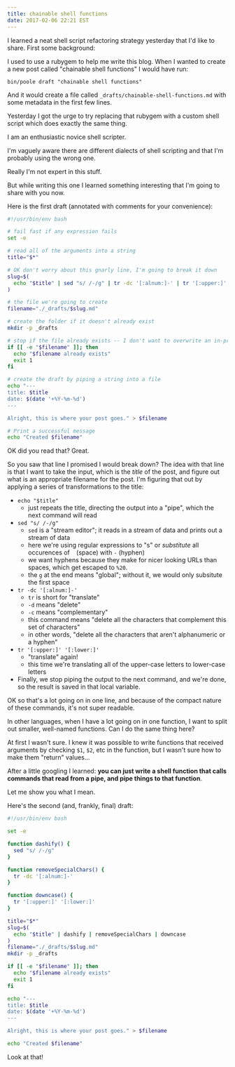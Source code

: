 ```yaml
---
title: chainable shell functions
date: 2017-02-06 22:21 EST
---
```


I learned a neat shell script refactoring strategy yesterday that I'd like to share.
First some background:

I used to use a rubygem to help me write this blog.
When I wanted to create a new post called "chainable shell functions" I would have run:

```
bin/poole draft "chainable shell functions"
```

And it would create a file called `_drafts/chainable-shell-functions.md` with some metadata in the first few lines.

Yesterday I got the urge to try replacing that rubygem with a custom shell script which does exactly the same thing.

I am an enthusiastic novice shell scripter.

I'm vaguely aware there are different dialects of shell scripting and that I'm probably using the wrong one.

Really I'm not expert in this stuff.

But while writing this one I learned something interesting that I'm going to share with you now.

Here is the first draft (annotated with comments for your convenience):

```bash
#!/usr/bin/env bash

# fail fast if any expression fails
set -e

# read all of the arguments into a string
title="$*"

# OK don't worry about this gnarly line, I'm going to break it down
slug=$(
  echo "$title" | sed "s/ /-/g" | tr -dc '[:alnum:]-' | tr '[:upper:]' '[:lower:]'
)

# the file we're going to create
filename="./_drafts/$slug.md"

# create the folder if it doesn't already exist
mkdir -p _drafts

# stop if the file already exists -- I don't want to overwrite an in-progress draft
if [[ -e "$filename" ]]; then
  echo "$filename already exists"
  exit 1
fi

# create the draft by piping a string into a file
echo "---
title: $title
date: $(date '+%Y-%m-%d')
---

Alright, this is where your post goes." > $filename

# Print a successful message
echo "Created $filename"
```

OK did you read that?
Great.

So you saw that line I promised I would break down?
The idea with that line is that I want to take the input, which is the _title_ of the post, and figure out what is an appropriate filename for the post.
I'm figuring that out by applying a series of transformations to the title:

* `echo "$title"`
  * just repeats the title, directing the output into a "pipe", which the next command will read
* `sed "s/ /-/g"`
  * `sed` is a "stream editor"; it reads in a stream of data and prints out a stream of data
  * here we're using regular expressions to "s" or _substitute_ all occurences of ` ` (space) with `-` (hyphen)
  * we want hyphens because they make for nicer looking URLs than spaces, which get escaped to `%20`.
  * the `g` at the end means "global"; without it, we would only subsitute the first space
* `tr -dc '[:alnum:]-'`
  * `tr` is short for "translate"
  * `-d` means "delete"
  * `-c` means "complementary"
  * this command means "delete all the characters that complement this set of characters"
  * in other words, "delete all the characters that aren't alphanumeric or a hyphen"
* `tr '[:upper:]' '[:lower:]'`
  * "translate" again!
  * this time we're translating all of the upper-case letters to lower-case letters
* Finally, we stop piping the output to the next command, and we're done, so the result is saved in that local variable.

OK so that's a lot going on in one line, and because of the compact nature of these commands, it's not super readable.

In other languages, when I have a lot going on in one function, I want to split out smaller, well-named functions.
Can I do the same thing here?

At first I wasn't sure.
I knew it was possible to write functions that received arguments by checking `$1`, `$2`, etc in the function,
but I wasn't sure how to make them "return" values...

After a little googling I learned: **you can just write a shell function that calls commands that read from a pipe, and pipe things to that function**.

Let me show you what I mean.

Here's the second (and, frankly, final) draft:

```bash
#!/usr/bin/env bash

set -e

function dashify() {
  sed "s/ /-/g"
}

function removeSpecialChars() {
  tr -dc '[:alnum:]-'
}

function downcase() {
  tr '[:upper:]' '[:lower:]'
}

title="$*"
slug=$(
  echo "$title" | dashify | removeSpecialChars | downcase
)
filename="./_drafts/$slug.md"
mkdir -p _drafts

if [[ -e "$filename" ]]; then
  echo "$filename already exists"
  exit 1
fi

echo "---
title: $title
date: $(date '+%Y-%m-%d')
---

Alright, this is where your post goes." > $filename

echo "Created $filename"
```

Look at that!
